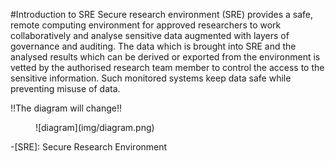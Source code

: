 #Introduction to SRE 
Secure research environment (SRE) provides a safe, remote computing environment for approved researchers to work collaboratively and analyse sensitive data augmented with layers of governance and auditing. The data which is brought into SRE and the analysed results which can be derived or exported from the environment is vetted by the authorised research team member to control the access to the sensitive information. Such monitored systems keep data safe while preventing misuse of data. 

!!The diagram will change!!

<figure markdown>
  ![diagram](img/diagram.png)
  <figcaption> </figcaption>
</figure>


-[SRE]: Secure Research Environment  
